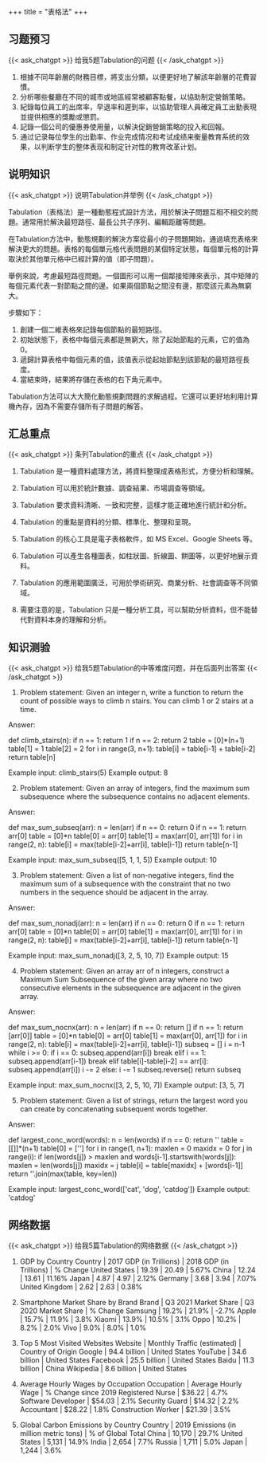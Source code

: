 +++
title = "表格法"
+++
## 习题预习
{{< ask_chatgpt >}}
给我5题Tabulation的问题
{{< /ask_chatgpt >}}



1. 根據不同年齡層的財務目標，將支出分類，以便更好地了解該年齡層的花費習慣。
2. 分析哪些餐廳在不同的城市或地區經常被顧客點餐，以協助制定營銷策略。
3. 紀錄每位員工的出席率，早退率和遲到率，以協助管理人員確定員工出勤表現並提供相應的獎勵或懲罰。
4. 記錄一個公司的優惠券使用量，以解決促銷營銷策略的投入和回報。
5. 通过记录每位學生的出勤率、作业完成情况和考试成绩来衡量教育系统的效果，以判断学生的整体表现和制定针对性的教育改革计划。   

## 说明知识
{{< ask_chatgpt >}}
说明Tabulation并举例
{{< /ask_chatgpt >}}



Tabulation（表格法）是一種動態程式設計方法，用於解決子問題互相不相交的問題。通常用於解決最短路徑、最長公共子序列、編輯距離等問題。

在Tabulation方法中，動態規劃的解決方案從最小的子問題開始，通過填充表格來解決更大的問題。表格的每個單元格代表問題的某個特定狀態，每個單元格的計算取決於其他單元格中已經計算的值（即子問題）。

舉例來說，考慮最短路徑問題。一個圖形可以用一個鄰接矩陣來表示，其中矩陣的每個元素代表一對節點之間的邊。如果兩個節點之間沒有邊，那麼該元素為無窮大。

步驟如下：

1. 創建一個二維表格來記錄每個節點的最短路徑。
2. 初始狀態下，表格中每個元素都是無窮大，除了起始節點的元素，它的值為0。
3. 遞歸計算表格中每個元素的值，該值表示從起始節點到該節點的最短路徑長度。
4. 當結束時，結果將存儲在表格的右下角元素中。

Tabulation方法可以大大簡化動態規劃問題的求解過程。它還可以更好地利用計算機內存，因為不需要存儲所有子問題的解答。   

## 汇总重点
{{< ask_chatgpt >}}
条列Tabulation的重点
{{< /ask_chatgpt >}}



1. Tabulation 是一種資料處理方法，將資料整理成表格形式，方便分析和理解。

2. Tabulation 可以用於統計數據、調查結果、市場調查等領域。

3. Tabulation 要求資料清晰、一致和完整，這樣才能正確地進行統計和分析。

4. Tabulation 的重點是資料的分類、標準化、整理和呈現。

5. Tabulation 的核心工具是電子表格軟件，如 MS Excel、Google Sheets 等。

6. Tabulation 可以產生各種圖表，如柱狀圖、折線圖、餅圖等，以更好地展示資料。

7. Tabulation 的應用範圍廣泛，可用於學術研究、商業分析、社會調查等不同領域。

8. 需要注意的是，Tabulation 只是一種分析工具，可以幫助分析資料，但不能替代對資料本身的理解和分析。   

## 知识测验
{{< ask_chatgpt >}}
给我5题Tabulation的中等难度问题，并在后面列出答案
{{< /ask_chatgpt >}}



1. Problem statement: 
Given an integer n, write a function to return the count of possible ways to climb n stairs. You can climb 1 or 2 stairs at a time.

Answer: 

def climb_stairs(n):
    if n == 1:
        return 1
    if n == 2:
        return 2
    table = [0]*(n+1)
    table[1] = 1
    table[2] = 2
    for i in range(3, n+1):
        table[i] = table[i-1] + table[i-2]
    return table[n]

Example input: climb_stairs(5)
Example output: 8

2. Problem statement: 
Given an array of integers, find the maximum sum subsequence where the subsequence contains no adjacent elements.

Answer: 

def max_sum_subseq(arr):
    n = len(arr)
    if n == 0:
        return 0
    if n == 1:
        return arr[0]
    table = [0]*n
    table[0] = arr[0]
    table[1] = max(arr[0], arr[1])
    for i in range(2, n):
        table[i] = max(table[i-2]+arr[i], table[i-1])
    return table[n-1]

Example input: max_sum_subseq([5, 1, 1, 5])
Example output: 10

3. Problem statement: 
Given a list of non-negative integers, find the maximum sum of a subsequence with the constraint that no two numbers in the sequence should be adjacent in the array.

Answer: 

def max_sum_nonadj(arr):
    n = len(arr)
    if n == 0:
        return 0
    if n == 1:
        return arr[0]
    table = [0]*n
    table[0] = arr[0]
    table[1] = max(arr[0], arr[1])
    for i in range(2, n):
        table[i] = max(table[i-2]+arr[i], table[i-1])
    return table[n-1]

Example input: max_sum_nonadj([3, 2, 5, 10, 7])
Example output: 15

4. Problem statement: 
Given an array arr of n integers, construct a Maximum Sum Subsequence of the given array where no two consecutive elements in the subsequence are adjacent in the given array.

Answer: 

def max_sum_nocnx(arr):
    n = len(arr)
    if n == 0:
        return []
    if n == 1:
        return [arr[0]]
    table = [0]*n
    table[0] = arr[0]
    table[1] = max(arr[0], arr[1])
    for i in range(2, n):
        table[i] = max(table[i-2]+arr[i], table[i-1])
    subseq = []
    i = n-1
    while i >= 0:
        if i == 0:
            subseq.append(arr[i])
            break
        elif i == 1:
            subseq.append(arr[i-1])
            break
        elif table[i]-table[i-2] == arr[i]:
            subseq.append(arr[i])
            i -= 2
        else:
            i -= 1
    subseq.reverse()
    return subseq

Example input: max_sum_nocnx([3, 2, 5, 10, 7])
Example output: [3, 5, 7]

5. Problem statement: 
Given a list of strings, return the largest word you can create by concatenating subsequent words together.

Answer: 

def largest_conc_word(words):
    n = len(words)
    if n == 0:
        return ''
    table = [[]]*(n+1)
    table[0] = ['']
    for i in range(1, n+1):
        maxlen = 0
        maxidx = 0
        for j in range(i):
            if len(words[j]) > maxlen and words[i-1].startswith(words[j]):
                maxlen = len(words[j])
                maxidx = j
        table[i] = table[maxidx] + [words[i-1]]
    return ''.join(max(table, key=len))

Example input: largest_conc_word(['cat', 'dog', 'catdog'])
Example output: 'catdog'   

## 网络数据
{{< ask_chatgpt >}}
给我5篇Tabulation的网络数据
{{< /ask_chatgpt >}}



1. GDP by Country
Country | 2017 GDP (in Trillions) | 2018 GDP (in Trillions) | % Change
United States | 19.39 | 20.49 | 5.67%
China | 12.24 | 13.61 | 11.16%
Japan | 4.87 | 4.97 | 2.12%
Germany | 3.68 | 3.94 | 7.07%
United Kingdom | 2.62 | 2.63 | 0.38%

2. Smartphone Market Share by Brand
Brand | Q3 2021 Market Share | Q3 2020 Market Share | % Change
Samsung | 19.2% | 21.9% | -2.7%
Apple | 15.7% | 11.9% | 3.8%
Xiaomi | 13.9% | 10.5% | 3.1%
Oppo | 10.2% | 8.2% | 2.0%
Vivo | 9.0% | 8.0% | 1.0%

3. Top 5 Most Visited Websites
Website | Monthly Traffic (estimated) | Country of Origin
Google | 94.4 billion | United States
YouTube | 34.6 billion | United States
Facebook | 25.5 billion | United States
Baidu | 11.3 billion | China
Wikipedia | 8.6 billion | United States

4. Average Hourly Wages by Occupation
Occupation | Average Hourly Wage | % Change since 2019
Registered Nurse | $36.22 | 4.7%
Software Developer | $54.03 | 2.1%
Security Guard | $14.32 | 2.2%
Accountant | $28.22 | 1.8%
Construction Worker | $21.39 | 3.5%

5. Global Carbon Emissions by Country
Country | 2019 Emissions (in million metric tons) | % of Global Total
China | 10,170 | 29.7%
United States | 5,131 | 14.9%
India | 2,654 | 7.7%
Russia | 1,711 | 5.0%
Japan | 1,244 | 3.6%   

